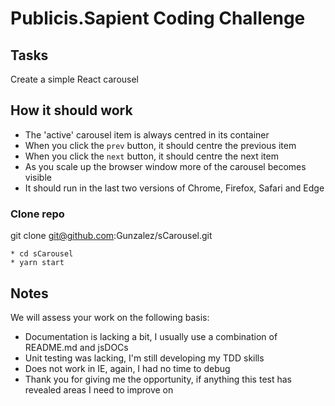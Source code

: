# Publicis.Sapient Coding Challenge

## Tasks

Create a simple React carousel

## How it should work
* The 'active' carousel item is always centred in its container
* When you click the `prev` button, it should centre the previous item
* When you click the `next` button, it should centre the next item
* As you scale up the browser window more of the carousel becomes visible
* It should run in the last two versions of Chrome, Firefox, Safari and Edge

### Clone repo
git clone git@github.com:Gunzalez/sCarousel.git
```
* cd sCarousel
* yarn start
```

## Notes
We will assess your work on the following basis:

* Documentation is lacking a bit, I usually use a combination of README.md and jsDOCs
* Unit testing was lacking, I'm still developing my TDD skills
* Does not work in IE, again, I had no time to debug
* Thank you for giving me the opportunity, if anything this test has revealed areas I need to improve on